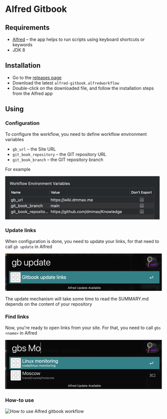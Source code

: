 # Alfred Gitbook

## Requirements

* [Alfred](https://www.alfredapp.com/) – the app helps to run scripts using keyboard shortcuts or keywords
* JDK 8

## Installation

* Go to the [releases page](https://github.com/dmmax/alfred-gitbook/releases)
* Download the latest `alfred-gitbook.alfredworkflow`
* Double-click on the downloaded file, and follow the installation steps from the Alfred app

## Using

### Configuration

To configure the workflow, you need to define workflow environment variables

* `gb_url` – the Site URL
* `git_book_repository` – the GIT repository URL
* `git_book_branch` – the GIT repository branch

For example

![Alfred workflow environment variables](assets/worklow-environment-variables.png)

### Update links

When configuration is done, you need to update your links, for that need to call `gb update` in Alfred

![Update gitbook links](assets/update-links.png)

The update mechanism will take some time to read the SUMMARY.md depends on the content of your repository

### Find links

Now, you're ready to open links from your site. For that, you need to call `gbs <name>` in Alfred

![Find gitbook links](assets/find-links.png)

### How-to use
![How to use Alfred gitbook workflow](assets/how-to-alfred-gitbook.gif)